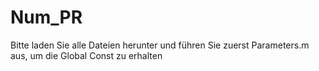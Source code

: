 # Num_PR

Bitte laden Sie alle Dateien herunter und führen Sie zuerst Parameters.m aus, um die Global Const zu erhalten
